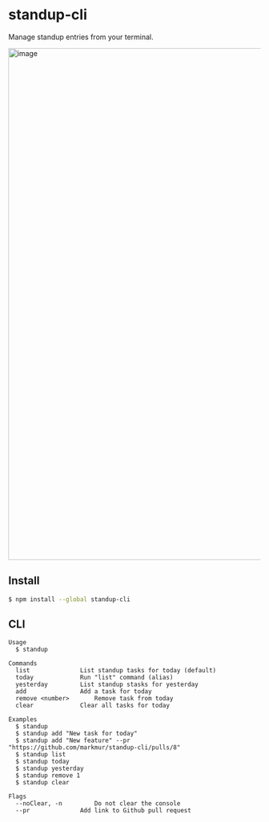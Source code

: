 # standup-cli

Manage standup entries from your terminal.

<img width="1023" alt="image" src="https://user-images.githubusercontent.com/2034704/153878385-a556f6d8-37e7-4c2d-b38f-c1bf444ef96c.png">

## Install

```bash
$ npm install --global standup-cli
```

## CLI

```
Usage
  $ standup

Commands
  list				List standup tasks for today (default)
  today				Run "list" command (alias)
  yesterday			List standup stasks for yesterday
  add				Add a task for today
  remove <number>		Remove task from today
  clear				Clear all tasks for today

Examples
  $ standup
  $ standup add "New task for today"
  $ standup add "New feature" --pr "https://github.com/markmur/standup-cli/pulls/8"
  $ standup list
  $ standup today
  $ standup yesterday
  $ standup remove 1
  $ standup clear

Flags
  --noClear, -n			Do not clear the console
  --pr				Add link to Github pull request
```
